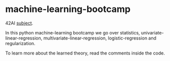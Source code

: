 # machine-learning-bootcamp 

42AI [subject](https://github.com/42-AI/bootcamp_machine-learning).

In this python machine-learning bootcamp we go over statistics, univariate-linear-regression, multivariate-linear-regression, logistic-regression and regularization.

To learn more about the learned theory, read the comments inside the code.
